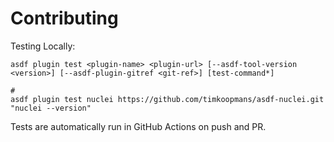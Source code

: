 # Contributing

Testing Locally:

```shell
asdf plugin test <plugin-name> <plugin-url> [--asdf-tool-version <version>] [--asdf-plugin-gitref <git-ref>] [test-command*]

#
asdf plugin test nuclei https://github.com/timkoopmans/asdf-nuclei.git "nuclei --version"
```

Tests are automatically run in GitHub Actions on push and PR.
